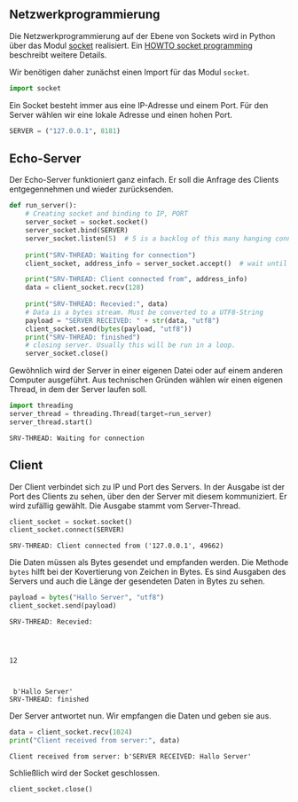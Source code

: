 
## Netzwerkprogrammierung

Die Netzwerkprogrammierung auf der Ebene von Sockets wird in Python über das Modul 
[socket](https://docs.python.org/3/library/socket.html)
realisiert. Ein 
[HOWTO socket programming](https://docs.python.org/3/howto/sockets.html)
beschreibt weitere Details.

Wir benötigen daher zunächst einen Import für das Modul `socket`.


```python
import socket
```

Ein Socket besteht immer aus eine IP-Adresse und einem Port. Für den Server wählen wir eine lokale Adresse und einen hohen Port.


```python
SERVER = ("127.0.0.1", 8181)
```

## Echo-Server

Der Echo-Server funktioniert ganz einfach. Er soll die Anfrage des Clients entgegennehmen und wieder zurücksenden.


```python
def run_server():
    # Creating socket and binding to IP, PORT
    server_socket = socket.socket()
    server_socket.bind(SERVER)
    server_socket.listen(5)  # 5 is a backlog of this many hanging connections
    
    print("SRV-THREAD: Waiting for connection")
    client_socket, address_info = server_socket.accept()  # wait until connection

    print("SRV-THREAD: Client connected from", address_info)
    data = client_socket.recv(128)
 
    print("SRV-THREAD: Recevied:", data)
    # Data is a bytes stream. Must be converted to a UTF8-String
    payload = "SERVER RECEIVED: " + str(data, "utf8")
    client_socket.send(bytes(payload, "utf8"))
    print("SRV-THREAD: finished")
    # closing server. Usually this will be run in a loop.
    server_socket.close()
```

Gewöhnlich wird der Server in einer eigenen Datei oder auf einem anderen Computer ausgeführt. Aus technischen Gründen wählen wir einen eigenen Thread, in dem der Server laufen soll.


```python
import threading
server_thread = threading.Thread(target=run_server)
server_thread.start()
```

    SRV-THREAD: Waiting for connection


## Client

Der Client verbindet sich zu IP und Port des Servers. In der Ausgabe ist der Port des Clients zu sehen, über den der Server mit diesem kommuniziert. Er wird zufällig gewählt. Die Ausgabe stammt vom Server-Thread.


```python
client_socket = socket.socket()
client_socket.connect(SERVER)
```

    SRV-THREAD: Client connected from ('127.0.0.1', 49662)


Die Daten müssen als Bytes gesendet und empfanden werden. Die Methode `bytes` hilft bei der Kovertierung von Zeichen in Bytes. Es sind Ausgaben des Servers und auch die Länge der gesendeten Daten in Bytes zu sehen.


```python
payload = bytes("Hallo Server", "utf8")
client_socket.send(payload)
```

    SRV-THREAD: Recevied:




    12



     b'Hallo Server'
    SRV-THREAD: finished


Der Server antwortet nun. Wir empfangen die Daten und geben sie aus.


```python
data = client_socket.recv(1024)
print("Client received from server:", data)
```

    Client received from server: b'SERVER RECEIVED: Hallo Server'


Schließlich wird der Socket geschlossen.


```python
client_socket.close()
```


```python

```
